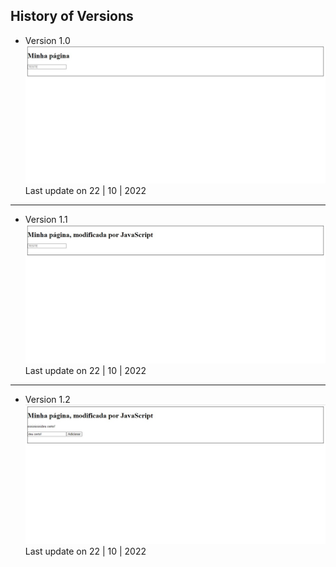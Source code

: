 History of Versions
---
- Version 1.0
![](https://github.com/vtfeitosa/acelera_js/blob/main/Aula_03/Quiz_Obj_pt.04/assets/versions/index_v1.0.jpg)
    Last update on 22 | 10 | 2022
---
- Version 1.1
![](https://github.com/vtfeitosa/acelera_js/blob/main/Aula_03/Quiz_Obj_pt.04/assets/versions/index_v1.1.jpg)
    Last update on 22 | 10 | 2022
---
- Version 1.2
![](https://github.com/vtfeitosa/acelera_js/blob/main/Aula_03/Quiz_Obj_pt.04/assets/versions/index_v1.2.jpg)
    Last update on 22 | 10 | 2022
